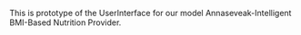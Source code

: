 This is prototype of the UserInterface for our model Annaseveak-Intelligent BMI-Based Nutrition Provider. 
